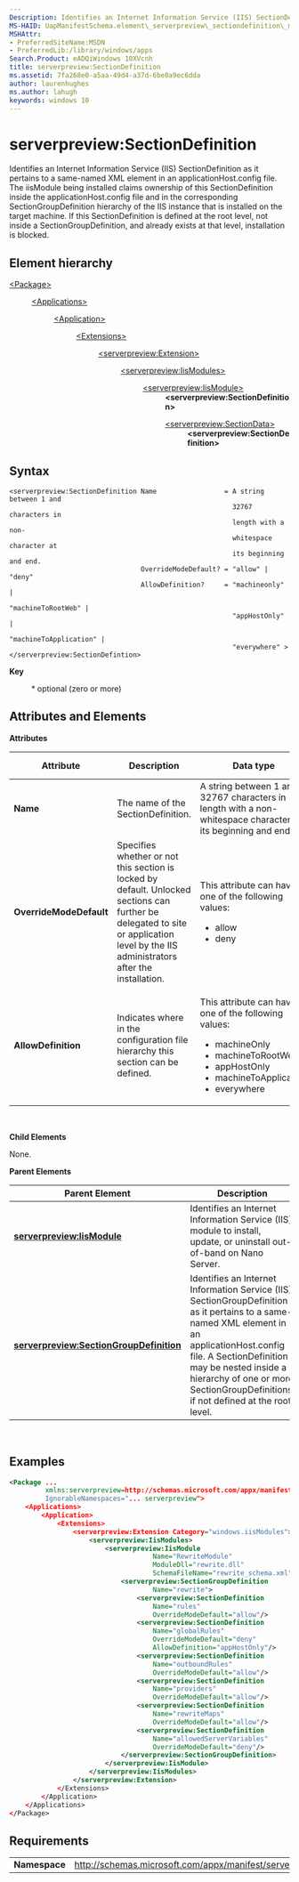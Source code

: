 ```yaml
---
Description: Identifies an Internet Information Service (IIS) SectionDefinition as it pertains to a same-named XML element in an applicationHost.config file.
MS-HAID: UapManifestSchema.element\_serverpreview\_sectiondefinition\_manual
MSHAttr:
- PreferredSiteName:MSDN
- PreferredLib:/library/windows/apps
Search.Product: eADQiWindows 10XVcnh
title: serverpreview:SectionDefinition
ms.assetid: 7fa268e0-a5aa-49d4-a37d-6be0a9ec6dda
author: laurenhughes
ms.author: lahugh
keywords: windows 10
---
```


# serverpreview:SectionDefinition


Identifies an Internet Information Service (IIS) SectionDefinition as it pertains to a same-named XML element in an applicationHost.config file. The iisModule being installed claims ownership of this SectionDefinition inside the applicationHost.config file and in the corresponding SectionGroupDefinition hierarchy of the IIS instance that is installed on the target machine. If this SectionDefinition is defined at the root level, not inside a SectionGroupDefinition, and already exists at that level, installation is blocked.

## Element hierarchy

<dl>
<dt><a href="element-package.md">&lt;Package&gt;</a></dt>
<dd>
<dl>
<dt><a href="element-applications.md">&lt;Applications&gt;</a></dt>
<dd>
<dl>
<dt><a href="element-application.md">&lt;Application&gt;</a></dt>
<dd>
<dl>
<dt><a href="element-1-extensions.md">&lt;Extensions&gt;</a></dt>
<dd>
<dl>
<dt><a href="element-serverpreview-extension-manual.md">&lt;serverpreview:Extension&gt;</a></dt>
<dd>
<dl>
<dt><a href="element-serverpreview-iismodules-manual.md">&lt;serverpreview:IisModules&gt;</a></dt>
<dd>
<dl>
<dt><a href="element-serverpreview-iismodule-manual.md">&lt;serverpreview:IisModule&gt;</a></dt>
<dd><b>&lt;serverpreview:SectionDefinition&gt;</b></dd>
<dd>
<dl>
<dt><a href="element-serverpreview-sectiondata-manual.md">&lt;serverpreview:SectionData&gt;</a></dt>
<dd><b>&lt;serverpreview:SectionDefinition&gt;</b></dd>
<dl>									
</dd>
</dl>									
</dd>
</dl>									
</dd>
</dl>
</dd>
</dl>
</dd>
</dl>
</dd>
</dl>
</dd>
</dl>

## Syntax


```
<serverpreview:SectionDefinition Name                 = A string between 1 and 
                                                        32767 characters in 
                                                        length with a non-
                                                        whitespace character at 
                                                        its beginning and end. 
                                 OverrideModeDefault? = "allow" | "deny"
                                 AllowDefinition?     = "machineonly" | 
                                                        "machineToRootWeb" | 
                                                        "appHostOnly" |
                                                        "machineToApplication" |
                                                        "everywhere" >
</serverpreview:SectionDefintion>
```

**Key**

          \* optional (zero or more)

## Attributes and Elements


**Attributes**

<table>
<colgroup>
<col width="20%" />
<col width="20%" />
<col width="20%" />
<col width="20%" />
<col width="20%" />
</colgroup>
<thead>
<tr class="header">
<th>Attribute</th>
<th>Description</th>
<th>Data type</th>
<th>Required</th>
<th>Default value</th>
</tr>
</thead>
<tbody>
<tr class="odd">
<td><strong>Name</strong></td>
<td>The name of the SectionDefinition.</td>
<td>A string between 1 and 32767 characters in length with a non-whitespace character at its beginning and end.</td>
<td>Yes</td>
<td></td>
</tr>
<tr class="even">
<td><strong>OverrideModeDefault</strong></td>
<td>Specifies whether or not this section is locked by default. Unlocked sections can further be delegated to site or application level by the IIS administrators after the installation.</td>
<td><p>This attribute can have one of the following values:</p>
<ul>
<li>allow</li>
<li>deny</li>
</ul></td>
<td>No</td>
<td></td>
</tr>
<tr class="odd">
<td><strong>AllowDefinition</strong></td>
<td>Indicates where in the configuration file hierarchy this section can be defined.</td>
<td><p>This attribute can have one of the following values:</p>
<ul>
<li>machineOnly</li>
<li>machineToRootWeb</li>
<li>appHostOnly</li>
<li>machineToApplication</li>
<li>everywhere</li>
</ul></td>
<td>No</td>
<td>everywhere</td>
</tr>
</tbody>
</table>

 

**Child Elements**

None.

**Parent Elements**

| Parent Element                                                                                      | Description                                                                                                                                                                                                                                                                          |
|-----------------------------------------------------------------------------------------------------|--------------------------------------------------------------------------------------------------------------------------------------------------------------------------------------------------------------------------------------------------------------------------------------|
| [**serverpreview:IisModule**](element-serverpreview-iismodule-manual.md)                           | Identifies an Internet Information Service (IIS) module to install, update, or uninstall out-of-band on Nano Server.                                                                                                                                                                 |
| [**serverpreview:SectionGroupDefinition**](element-serverpreview-sectiongroupdefinition-manual.md) | Identifies an Internet Information Service (IIS) SectionGroupDefinition as it pertains to a same-named XML element in an applicationHost.config file. A SectionDefinition may be nested inside a hierarchy of one or more SectionGroupDefinitions. if not defined at the root level. |

 

## Examples


```XML
<Package ...
         xmlns:serverpreview=http://schemas.microsoft.com/appx/manifest/serverpreview/windows10"  
         IgnorableNamespaces="... serverpreview">
    <Applications>
        <Application>
            <Extensions>
                <serverpreview:Extension Category="windows.iisModules">  
                    <serverpreview:IisModules>  
                        <serverpreview:IisModule 
                                    Name="RewriteModule"  
                                    ModuleDll="rewrite.dll"  
                                    SchemaFileName="rewrite_schema.xml">  
                            <serverpreview:SectionGroupDefinition 
                                    Name="rewrite">  
                                <serverpreview:SectionDefinition 
                                    Name="rules"  
                                    OverrideModeDefault="allow"/>  
                                <serverpreview:SectionDefinition 
                                    Name="globalRules"  
                                    OverrideModeDefault="deny"                    
                                    AllowDefinition="appHostOnly"/>  
                                <serverpreview:SectionDefinition 
                                    Name="outboundRules"  
                                    OverrideModeDefault="allow"/>  
                                <serverpreview:SectionDefinition 
                                    Name="providers"  
                                    OverrideModeDefault="allow"/>  
                                <serverpreview:SectionDefinition 
                                    Name="rewriteMaps"  
                                    OverrideModeDefault="allow"/>  
                                <serverpreview:SectionDefinition 
                                    Name="allowedServerVariables"                          
                                    OverrideModeDefault="deny"/>  
                            </serverpreview:SectionGroupDefinition>  
                        </serverpreview:IisModule>  
                    </serverpreview:IisModules> 
                </serverpreview:Extension>  
            </Extensions>
        </Application>
    </Applications>
</Package>
```

## Requirements


|               |                                                                    |
|---------------|--------------------------------------------------------------------|
| **Namespace** | http://schemas.microsoft.com/appx/manifest/serverpreview/windows10 |

 

 

 



